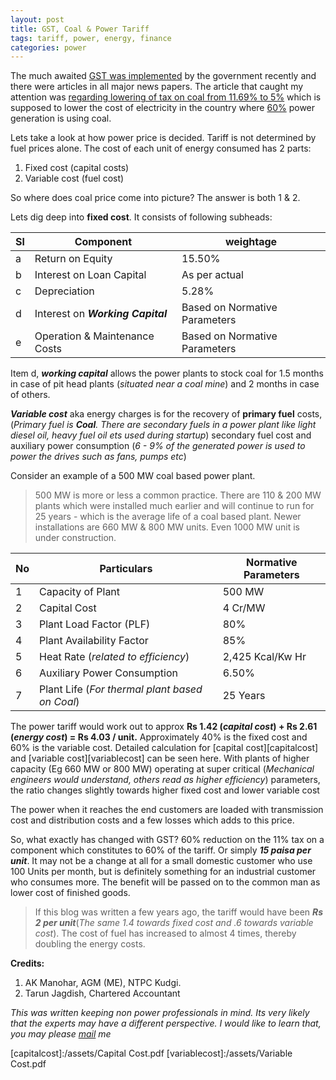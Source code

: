 ```yaml
---
layout: post
title: GST, Coal & Power Tariff
tags: tariff, power, energy, finance
categories: power 
---
```



The much awaited [GST was implemented][GST] by the government recently and there were articles in all major news papers. The article that caught my attention was [regarding lowering of tax on coal from 11.69% to 5%][coal] which is supposed to lower the cost of electricity in the country where [60%][60] power generation is using coal.

Lets take a look at how power price is decided. Tariff is not determined by fuel prices alone. The cost of each unit of energy consumed has 2 parts:
1. Fixed cost (capital costs)
2. Variable cost (fuel cost)

So where does coal price come into picture? The answer is both 1 & 2.  

Lets dig deep into **fixed cost**. It consists of following subheads:

|Sl|Component|weightage|
|---|---|---|
|a |Return on Equity |15.50%|
|b |Interest on Loan Capital |As per actual|
|c |Depreciation |5.28%|
|d |Interest on ***Working Capital*** |Based on Normative Parameters|
|e |Operation & Maintenance Costs |Based on Normative Parameters|


Item d, ***working capital*** allows the power plants to stock coal for 1.5 months in case of pit head plants (*situated near a coal mine*) and 2 months in case of others.

***Variable cost*** aka energy charges is for the recovery of **primary fuel** costs, (*Primary fuel is **Coal**. There are secondary fuels in a power plant like light diesel oil, heavy fuel oil ets used during startup*) secondary fuel cost and auxiliary power consumption (*6 - 9% of the generated power is used to power the drives such as fans, pumps etc*)

Consider an example of a 500 MW coal based power plant.
>500 MW is more or less a common practice. There are 110 & 200 MW plants which were installed much earlier and will continue to run for 25 years - which is the average life of a coal based plant. Newer installations are 660 MW & 800 MW units. Even 1000 MW unit is under construction.

|No |Particulars |Normative Parameters|
|---|---|---|
|1 |Capacity of Plant |500 MW|
|2 |Capital Cost |4 Cr/MW|
|3 |Plant Load Factor (PLF) |80%|
|4 |Plant Availability Factor |85%|
|5 |Heat Rate (*related to efficiency*) |2,425 Kcal/Kw Hr|
|6 |Auxiliary Power Consumption |6.50%|
|7 |Plant Life (*For thermal plant based on Coal*) |25 Years|



The power tariff would work out to approx **Rs 1.42 (*capital cost*) + Rs 2.61 (*energy cost*) =  Rs 4.03 / unit.** Approximately 40% is the fixed cost and 60% is the variable cost. Detailed calculation for [capital cost][capitalcost] and [variable cost][variablecost] can be seen here. With plants of higher capacity (Eg 660 MW or 800 MW) operating at super critical (*Mechanical engineers would understand, others read as higher efficiency*) parameters, the ratio changes slightly towards higher fixed cost and lower variable cost

The power when it reaches the end customers are loaded with transmission cost and distribution costs and a few losses which adds to this price.

So, what exactly has changed with GST? 60% reduction on the 11% tax on a component which constitutes to 60% of the tariff. Or simply ***15 paisa per unit***. It may not be a change at all for a small domestic customer who use 100 Units per month, but is definitely something for an industrial customer who consumes more. The benefit will be passed on to the common man as lower cost of finished goods.

>If this blog was written a few years ago, the tariff would have been ***Rs 2 per unit***(*The same 1.4 towards fixed cost and .6 towards variable cost*). The cost of fuel has increased to almost 4 times, thereby doubling the energy costs.

**Credits:**
1. AK Manohar, AGM (ME), NTPC Kudgi.
2. Tarun Jagdish, Chartered Accountant

*This was written keeping non power professionals in mind. Its very likely that the experts may have a different perspective. I would like to learn that, you may please [mail][mail] me*   

[GST]:http://www.cbec.gov.in/htdocs-cbec/gst/index
[coal]:http://economictimes.indiatimes.com/industry/energy/power/welcome-gst-rate-on-coal-solar-wind-will-not-be-impacted-piyush-goyal/articleshow/58749467.cms
[60]:http://powermin.nic.in/en/content/power-sector-glance-all-india
[mail]:mailto:mail@subinabid.xyz
[capitalcost]:/assets/Capital Cost.pdf
[variablecost]:/assets/Variable Cost.pdf
